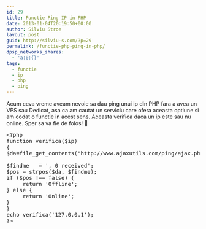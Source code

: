 ```yaml
---
id: 29
title: Functie Ping IP in PHP
date: 2013-01-04T20:19:50+00:00
author: Silviu Stroe
layout: post
guid: http://silviu-s.com/?p=29
permalink: /functie-php-ping-in-php/
dpsp_networks_shares:
  - 'a:0:{}'
tags:
  - functie
  - ip
  - php
  - ping
---
```

Acum ceva vreme aveam nevoie sa dau ping unui ip din PHP fara a avea un VPS sau Dedicat, asa ca am cautat un serviciu care ofera aceasta optiune si am codat o functie in acest sens. Aceasta verifica daca un ip este sau nu online. Sper sa va fie de folos! 🙂

<pre class="brush: php; title: ; notranslate" title="">&lt;?php
function verifica($ip)
{
$da=file_get_contents("http://www.ajaxutils.com/ping/ajax.php?query=$ip");

$findme   = ', 0 received';
$pos = strpos($da, $findme);
if ($pos !== false) {
     return 'Offline';
} else {
     return 'Online';
}
}
echo verifica('127.0.0.1');
?&gt;

</pre>